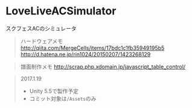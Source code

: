 # LoveLiveACSimulator

スクフェスACのシミュレータ

> ハードウェアメモ
> http://qiita.com/MergeCells/items/17bdc1c1fb35949195b5
> http://d.hatena.ne.jp/rin1024/20150207/1423268129

> 譜面制作メモ
> http://scrap.php.xdomain.jp/javascript_table_control/


> 2017.1.19
> - Unity 5.5で製作予定
> - コミット対象は`/Assets`のみ

